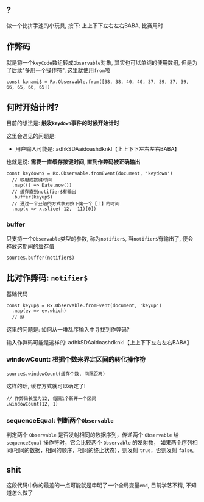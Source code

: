 ## ?

做一个比拼手速的小玩具, 按下: 上上下下左右左右BABA, 比赛用时

## 作弊码

就是将一个`keyCode`数组转成`Observable`对象, 其实也可以单纯的使用数组, 但是为了后续"多用一个操作符", 这里就使用`from`啦

````
const konami$ = Rx.Observable.from([38, 38, 40, 40, 37, 39, 37, 39, 66, 65, 66, 65])
````

## 何时开始计时?

目前的想法是: **触发`keydown`事件的时候开始计时**

这里会遇见的问题是:

+ 用户输入可能是: adhkSDAaidoashdknkl【上上下下左右左右BABA】

也就是说: **需要一直缓存按键时间, 直到作弊码被正确输出**

````
const keydown$ = Rx.Observable.fromEvent(document, 'keydown')
  // 映射成按键时间
  .map(() => Date.now())
  // 缓存直到notifier$有输出
  .buffer(keyup$)
  // 通过一个丑陋的方式拿到按下第一个【上】的时间
  .map(x => x.slice(-12, -11)[0])
````

### buffer

只支持一个`Observable`类型的参数, 称为`notifier$`, 当`notifier$`有输出了, 便会释放这期间的缓存值

````
source$.buffer(notifier$)
````

## 比对作弊码: `notifier$`

基础代码

````
const keyup$ = Rx.Observable.fromEvent(document, 'keyup')
  .map(ev => ev.which)
  // 略
````

这里的问题是: 如何从一堆乱序输入中寻找到作弊码?

输入作弊码可能是这样的: adhkSDAaidoashdknkl【上上下下左右左右BABA】

### windowCount: 根据个数来界定区间的转化操作符

````
source$.windowCount(缓存个数, 间隔距离)
````

这样的话, 缓存方式就可以确定了!

````
// 作弊码长度为12, 每隔1个新开一个区间
.windowCount(12, 1)
````

### sequenceEqual: 判断两个`Observable`

判定两个 `Observable` 是否发射相同的数据序列，传递两个 `Observable` 给 `sequenceEqual` 操作符时，它会比较两个 `Observable` 的发射物，
如果两个序列相同(相同的数据，相同的顺序，相同的终止状态)，则发射 `true`，否则发射 `false`。

## shit

这段代码中做的最差的一点可能就是申明了一个全局变量`end`, 目前学艺不精, 不知道怎么做了

